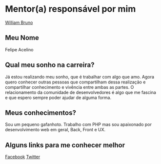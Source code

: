 # Mentor(a) responsável por mim

[William Bruno](/mentores/perfis/william_bruno.md)

## Meu Nome

Felipe Acelino

## Qual meu sonho na carreira?
 
Já estou realizando meu sonho, que é trabalhar com algo que amo. Agora quero conhecer outras pessoas que compartilham 
dessa realização e compartilhar conhecimento e vivência entre ambas as partes. O relacionamento da comunidade de desenvolvedores 
é algo que me fascina e que espero sempre poder ajudar de alguma forma.

## Meus conhecimentos?
 
Sou um pequeno gafanhoto. Trabalho com PHP mas sou apaixonado por desenvolvimento web em geral, Back, Front e UX.

## Alguns links para me conhecer melhor

[Facebook](https://www.facebook.com/felipesilva10)
[Twitter](https://twitter.com/felipe_acelino)
